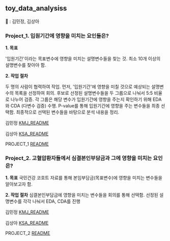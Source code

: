 ## toy_data_analysiss

👬 : 김민정, 김상아


### Project_1. 입원기간에 영향을 미치는 요인들은?


**1. 목표**

'입원기간'이라는 목표변수에 영향을 미치는 설명변수들을 찾는 것.
최소 10개 이상의 설명변수를 찾아야 함.

**2. 작업 절차**

두 명의 사람이 협력하여 작업.
먼저, '입원기간'에 영향을 미칠 것으로 예상되는 설명변수의 목록을 선정하여 회의.
후보로 선정된 설명변수들을 두 그룹으로 나눠서 5:5 비율로 나누어 검증.
각 그룹은 해당 변수가 입원기간에 영향을 주는지 확인하기 위해 EDA와 CDA (다변수 검증) 수행.
P-value를 통해 입원기간에 영향을 주는 변수들을 최종 선택함.
최종적으로 선택된 변수들을 바탕으로 분석 내용을 정리.


김민정 [KMJ_README](https://kkkkkikkkk.github.io/toy_data_analysiss/codes/quest1/김민정)

김상아 [KSA_README](https://kkkkkikkkk.github.io/toy_data_analysiss/codes/quest1/김상아)

PROJECT_1 [README](https://kkkkkikkkk.github.io/toy_data_analysiss/codes/quest1)

### Project_2. 고혈압환자들에서 심결본인부담금과 그에 영향을 미치는 요인은?


**1. 목표**
국민건강 코호트 자료를 통해 본임부담금(목표변수)에 영향을 미치는 변수들을 알아보고자 함. 

**2. 작업 절차**
심결본인부담금에 영향을 미치는 변수들을 회의를 통해 선택함.
선정된 설명변수를 각각 나눠서 EDA, CDA를 진행

김민정 [KMJ_README](https://kkkkkikkkk.github.io/toy_data_analysiss/codes/quest2/김민정)

김상아 [KSA_README](https://kkkkkikkkk.github.io/toy_data_analysiss/codes/quest2/김상아)

PROJECT_2 [README](https://kkkkkikkkk.github.io/toy_data_analysiss/codes/quest2)
